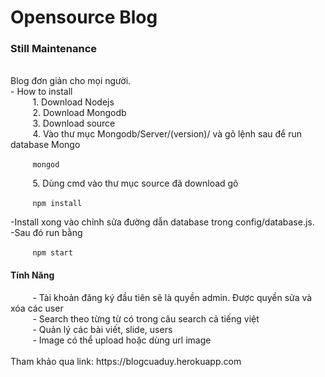 # Opensource Blog
<h3>Still Maintenance</h3> </br>
Blog đơn giản cho mọi người.  </br>
- How to install </br>
&nbsp;&nbsp;&nbsp;&nbsp;&nbsp;&nbsp;&nbsp;&nbsp; 1. Download Nodejs </br>
&nbsp;&nbsp;&nbsp;&nbsp;&nbsp;&nbsp;&nbsp;&nbsp; 2. Download Mongodb </br>
&nbsp;&nbsp;&nbsp;&nbsp;&nbsp;&nbsp;&nbsp;&nbsp; 3. Download source </br>
&nbsp;&nbsp;&nbsp;&nbsp;&nbsp;&nbsp;&nbsp;&nbsp; 4. Vào thư mục Mongodb/Server/(version)/ và gõ lệnh sau để run database Mongo

&nbsp;&nbsp;&nbsp;&nbsp;&nbsp;&nbsp;&nbsp;&nbsp; ```mongod```

&nbsp;&nbsp;&nbsp;&nbsp;&nbsp;&nbsp;&nbsp;&nbsp; 5. Dùng cmd vào thư mục source đã download gõ

&nbsp;&nbsp;&nbsp;&nbsp;&nbsp;&nbsp;&nbsp;&nbsp; ```npm install```

-Install xong vào chỉnh sửa đường dẫn database trong config/database.js.  </br>
-Sau đó run bằng 

&nbsp;&nbsp;&nbsp;&nbsp;&nbsp;&nbsp;&nbsp;&nbsp; ```npm start```
<h4>Tính Năng</h4>
&nbsp;&nbsp;&nbsp;&nbsp;&nbsp;&nbsp;&nbsp;&nbsp; - Tài khoản đăng ký đầu tiên sẽ là quyền admin. Được quyền sửa và xóa các user </br>
&nbsp;&nbsp;&nbsp;&nbsp;&nbsp;&nbsp;&nbsp;&nbsp; - Search theo từng từ có trong câu search cả tiếng việt </br>
&nbsp;&nbsp;&nbsp;&nbsp;&nbsp;&nbsp;&nbsp;&nbsp; - Quản lý các bài viết, slide, users </br>
&nbsp;&nbsp;&nbsp;&nbsp;&nbsp;&nbsp;&nbsp;&nbsp; - Image có thể upload hoặc dùng url image </br> </br>
Tham khảo qua link: https://blogcuaduy.herokuapp.com</br>
